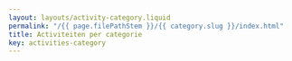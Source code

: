 ```yaml
---
layout: layouts/activity-category.liquid
permalink: "/{{ page.filePathStem }}/{{ category.slug }}/index.html"
title: Activiteiten per categorie
key: activities-category
---
```

